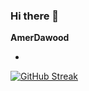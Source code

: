 ### Hi there 👋


**AmerDawood**

-

[![GitHub Streak](http://github-readme-streak-stats.herokuapp.com?user=AmerDawood&theme=tokyonight&date_format=j%20M%5B%20Y%5D)](https://git.io/streak-stats)
